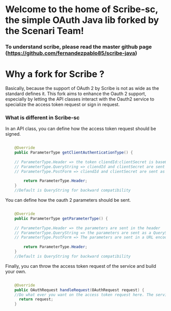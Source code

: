 # Welcome to the home of Scribe-sc, the simple OAuth Java lib forked by the Scenari Team!

### To understand scribe, please read the master github page (https://github.com/fernandezpablo85/scribe-java)

# Why a fork for Scribe ?

Basically, because the support of OAuth 2 by Scribe is not as wide as the standard defines it. This fork aims to enhance the Oauth 2 support, especially by letting the API classes interact with the Oauth2 service to specialize the access token request or sign in request.

### What is different in Scribe-sc

In an API class, you can define how the access token request should be signed.

```java

	@Override
	public ParameterType getClientAuthenticationType() {
	
	// ParameterType.Header => the token cliendId:clientSecret is base64 encoded and send as a Basic Auth
	// ParameterType.QueryString => cliendId and clientSecret are sent as a oauth parameter in the QueryString
	// ParameterType.PostForm => cliendId and clientSecret are sent as a oauth parameter in a URL encoded form
	
		return ParameterType.Header;
	}
	//Default is QueryString for backward compatibility
```

You can define how the oauth 2 parameters should be sent.
```java

	@Override
	public ParameterType getParameterType() {
	
	// ParameterType.Header => the parameters are sent in the header
	// ParameterType.QueryString => the parameters are sent as a QueryString
	// ParameterType.PostForm => The parameters are sent in a URL encoded form
	
		return ParameterType.Header;
	}
	//Default is QueryString for backward compatibility
```

Finally, you can throw the access token request of the service and build your own.
```java

	@Override
	public OAuthRequest handleRequest(OAuthRequest request) {
	//Do what ever you want on the access token request here. The service will not change it. 
	  return request;
	}
```


